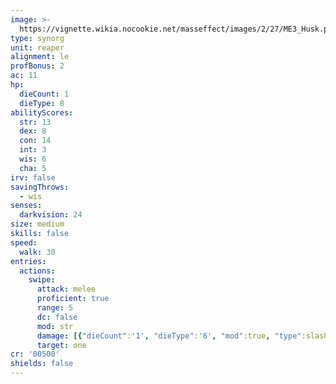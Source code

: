 ```yaml
---
image: >-
  https://vignette.wikia.nocookie.net/masseffect/images/2/27/ME3_Husk.png/revision/latest/scale-to-width-down/350?cb=20120320012912
type: synorg
unit: reaper
alignment: le
profBonus: 2
ac: 11
hp:
  dieCount: 1
  dieType: 8
abilityScores:
  str: 13
  dex: 8
  con: 14
  int: 3
  wis: 6
  cha: 5
irv: false
savingThrows:
  - wis
senses:
  darkvision: 24
size: medium
skills: false
speed:
  walk: 30
entries:
  actions:
    swipe:
      attack: melee
      proficient: true
      range: 5
      dc: false
      mod: str
      damage: [{"dieCount":'1', "dieType":'6', "mod":true, "type":slashing}]
      target: one
cr: '00500'
shields: false
---
```

